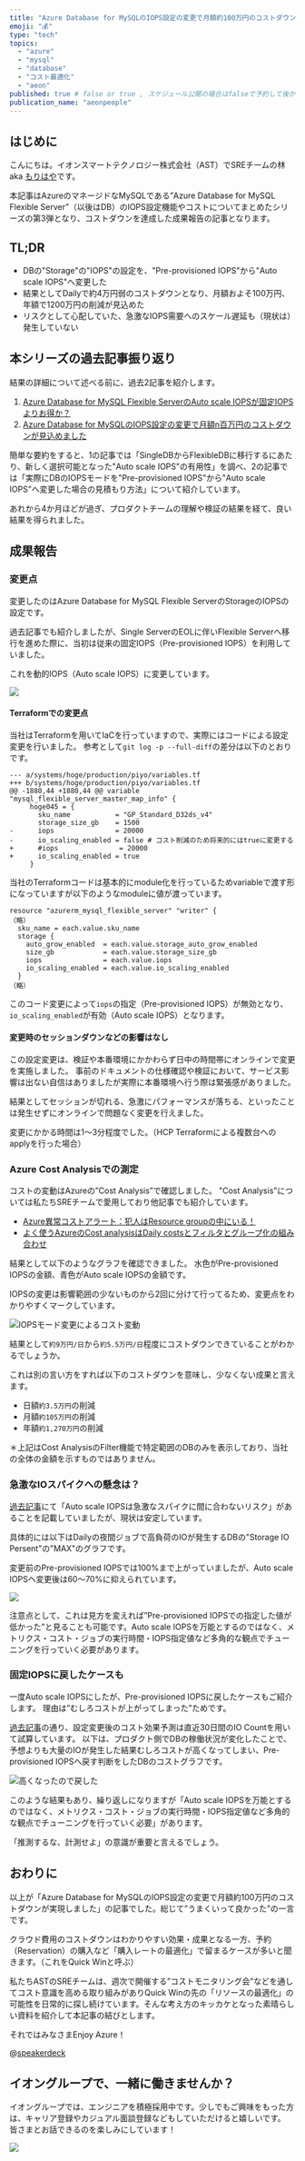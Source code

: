 ```yaml
---
title: "Azure Database for MySQLのIOPS設定の変更で月額約100万円のコストダウンが実現しました"
emoji: "💰"
type: "tech"
topics:
  - "azure"
  - "mysql"
  - "database"
  - "コスト最適化"
  - "aeon"
published: true # false or true , スケジュール公開の場合はfalseで予約して後からtrueにFix必要
publication_name: "aeonpeople"
---
```


## はじめに

こんにちは。イオンスマートテクノロジー株式会社（AST）でSREチームの林 aka [もりはや](https://twitter.com/morihaya55)です。

本記事はAzureのマネージドなMySQLである”Azure Database for MySQL Flexible Server”（以後はDB）のIOPS設定機能やコストについてまとめたシリーズの第3弾となり、コストダウンを達成した成果報告の記事となります。

## TL;DR

- DBの"Storage"の"IOPS"の設定を、"Pre-provisioned IOPS"から"Auto scale IOPS"へ変更した
- 結果としてDailyで約4万円弱のコストダウンとなり、月額およそ100万円、年額で1200万円の削減が見込めた
- リスクとして心配していた、急激なIOPS需要へのスケール遅延も（現状は）発生していない

## 本シリーズの過去記事振り返り

結果の詳細について述べる前に、過去2記事を紹介します。

1. [Azure Database for MySQL Flexible ServerのAuto scale IOPSが固定IOPSよりお得か？](https://zenn.dev/aeonpeople/articles/2c2f706c0ae173)
1. [Azure Database for MySQLのIOPS設定の変更で月額n百万円のコストダウンが見込めました](https://zenn.dev/aeonpeople/articles/a1cee204ce9529)

簡単な要約をすると、1の記事では「SingleDBからFlexibleDBに移行するにあたり、新しく選択可能となった"Auto scale IOPS"の有用性」を調べ、2の記事では「実際にDBのIOPSモードを"Pre-provisioned IOPS"から"Auto scale IOPS"へ変更した場合の見積もり方法」について紹介しています。

あれから4か月ほどが過ぎ、プロダクトチームの理解や検証の結果を経て、良い結果を得られました。

## 成果報告

### 変更点

変更したのはAzure Database for MySQL Flexible ServerのStorageのIOPSの設定です。

過去記事でも紹介しましたが、Single ServerのEOLに伴いFlexible Serverへ移行を進めた際に、当初は従来の固定IOPS（Pre-provisioned IOPS）を利用していました。

これを動的IOPS（Auto scale IOPS）に変更しています。

![](/images/morihaya-20250212-azure-mysql-iops3/2025-02-12-01-34-09.png)


#### Terraformでの変更点

当社はTerraformを用いてIaCを行っていますので、実際にはコードによる設定変更を行いました。
参考として`git log -p --full-diff`の差分は以下のとおりです。

```hcl
--- a/systems/hoge/production/piyo/variables.tf
+++ b/systems/hoge/production/piyo/variables.tf
@@ -1880,44 +1880,44 @@ variable "mysql_flexible_server_master_map_info" {
     hoge045 = {
       sku_name           = "GP_Standard_D32ds_v4"
       storage_size_gb    = 1500
-      iops               = 20000
-      io_scaling_enabled = false # コスト削減のため将来的にはtrueに変更する
+      #iops               = 20000
+      io_scaling_enabled = true
     }
```

当社のTerraformコードは基本的にmodule化を行っているためvariableで渡す形になっていますが以下のようなmoduleに値が渡っています。

```hcl
resource "azurerm_mysql_flexible_server" "writer" {
（略）
  sku_name = each.value.sku_name
  storage {
    auto_grow_enabled  = each.value.storage_auto_grow_enabled
    size_gb            = each.value.storage_size_gb
    iops               = each.value.iops
    io_scaling_enabled = each.value.io_scaling_enabled
  }
（略）
```

このコード変更によって`iops`の指定（Pre-provisioned IOPS）が無効となり、`io_scaling_enabled`が有効（Auto scale IOPS）となります。

#### 変更時のセッションダウンなどの影響はなし

この設定変更は、検証や本番環境にかかわらず日中の時間帯にオンラインで変更を実施しました。
事前のドキュメントの仕様確認や検証において、サービス影響は出ない自信はありましたが実際に本番環境へ行う際は緊張感がありました。

結果としてセッションが切れる、急激にパフォーマンスが落ちる、といったことは発生せずにオンラインで問題なく変更を行えました。

変更にかかる時間は1〜3分程度でした。（HCP Terraformによる複数台へのapplyを行った場合）

### Azure Cost Analysisでの測定

コストの変動はAzureの”Cost Analysis”で確認しました。
"Cost Analysis"については私たちSREチームで愛用しており他記事でも紹介しています。

- [Azure異常コストアラート：犯人はResource groupの中にいる！](https://zenn.dev/aeonpeople/articles/fafb830ab8b341)
- [よく使うAzureのCost analysisはDaily costsとフィルタとグループ化の組み合わせ](https://zenn.dev/aeonpeople/articles/morihaya-20241209-azure-costanalysis)

結果として以下のようなグラフを確認できました。
水色がPre-provisioned IOPSの金額、青色がAuto scale IOPSの金額です。

IOPSの変更は影響範囲の少ないものから2回に分けて行ってるため、変更点をわかりやすくマークしています。

![IOPSモード変更によるコスト変動](/images/morihaya-20250212-azure-mysql-iops3/2025-02-12-01-28-55.png)

結果として`約9万円/日`から`約5.5万円/日`程度にコストダウンできていることがわかるでしょうか。

これは別の言い方をすれば以下のコストダウンを意味し、少なくない成果と言えます。

- 日額`約3.5万円`の削減
- 月額`約105万円`の削減
- 年額`約1,270万円`の削減

＊上記はCost AnalysisのFilter機能で特定範囲のDBのみを表示しており、当社の全体の金額を示すものではありません。

### 急激なIOスパイクへの懸念は？

[過去記事](https://zenn.dev/aeonpeople/articles/a1cee204ce9529#%E6%B3%A8%E6%84%8F%EF%BC%9A-auto-scale-iops%E3%81%AF%E6%80%A5%E6%BF%80%E3%81%AA%E3%82%B9%E3%83%91%E3%82%A4%E3%82%AF%E3%81%AB%E9%96%93%E3%81%AB%E5%90%88%E3%82%8F%E3%81%AA%E3%81%84%E3%83%AA%E3%82%B9%E3%82%AF)にて「Auto scale IOPSは急激なスパイクに間に合わないリスク」があることを記載していましたが、現状は安定しています。

具体的には以下はDailyの夜間ジョブで高負荷のIOが発生するDBの"Storage IO Persent"の"MAX"のグラフです。

変更前のPre-provisioned IOPSでは100%まで上がっていましたが、Auto scale IOPSへ変更後は60〜70%に抑えられています。

![](/images/morihaya-20250212-azure-mysql-iops3/2025-02-12-02-19-36.png)

注意点として、これは見方を変えれば”Pre-provisioned IOPSでの指定した値が低かった”と見ることも可能です。Auto scale IOPSを万能とするのではなく、メトリクス・コスト・ジョブの実行時間・IOPS指定値など多角的な観点でチューニングを行っていく必要があります。

### 固定IOPSに戻したケースも

一度Auto scale IOPSにしたが、Pre-provisioned IOPSに戻したケースもご紹介します。
理由は”むしろコストが上がってしまった”ためです。

[過去記事]((https://zenn.dev/aeonpeople/articles/a1cee204ce9529))の通り、設定変更後のコスト効果予測は直近30日間のIO Countを用いて試算しています。
以下は、プロダクト側でDBの稼働状況が変化したことで、予想よりも大量のIOが発生した結果むしろコストが高くなってしまい、Pre-provisioned IOPSへ戻す判断をしたDBのコストグラフです。

![高くなったので戻した](/images/morihaya-20250212-azure-mysql-iops3/2025-02-12-09-57-36.png)

このような結果もあり、繰り返しになりますが「Auto scale IOPSを万能とするのではなく、メトリクス・コスト・ジョブの実行時間・IOPS指定値など多角的な観点でチューニングを行っていく必要」があります。

「推測するな、計測せよ」の意識が重要と言えるでしょう。

## おわりに

以上が「Azure Database for MySQLのIOPS設定の変更で月額約100万円のコストダウンが実現しました」の記事でした。総じて”うまくいって良かった”の一言です。

クラウド費用のコストダウンはわかりやすい効果・成果となる一方、予約（Reservation）の購入など「購入レートの最適化」で留まるケースが多いと聞きます。（これをQuick Winと呼ぶ）

私たちASTのSREチームは、週次で開催する”コストモニタリング会”などを通してコスト意識を高める取り組みがありQuick Winの先の「リソースの最適化」の可能性を日常的に探し続けています。そんな考え方のキッカケとなった素晴らしい資料を紹介して本記事の結びとします。

それではみなさまEnjoy Azure！

@[speakerdeck](1ae7ed5e951b40dcaa2428b6070024f8)


## イオングループで、一緒に働きませんか？

イオングループでは、エンジニアを積極採用中です。少しでもご興味をもった方は、キャリア登録やカジュアル面談登録などもしていただけると嬉しいです。
皆さまとお話できるのを楽しみにしています！

[![](https://storage.googleapis.com/techhire-prd-assets/AEON/ATH_engineer_Zenn%E3%83%8F%E3%82%99%E3%83%8A%E3%83%BC.png)](https://engineer-recuruiting.aeon.info/)

